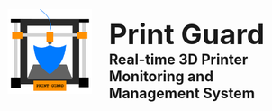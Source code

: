 <img src="PrintGuardLogo.png" alt="Image Description" align="left" width="150" height="auto" style="margin-right: 30px">

<b><span style="font-size:50px"> Print Guard<br> </span>
<span style="font-size:25px"> Real-time 3D Printer Monitoring and Management System </span></b>